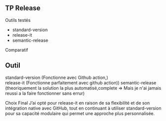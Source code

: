 TP Release
------------

 Outils testés
- standard-version
- release-it
- semantic-release

Comparatif

 Outil           
--------
 standard-version  (Fonctionne  avec Github action,)    
 release-it       (Fonctionne parfaitement avec github action))
 semantic-release  (theoriquement la solution la plus automatisé,complete => Mais je n'ai jamais reussi a la faire fonctionner sans errur)

Choix Final
J’ai opté pour release-it en raison de sa flexibilité et de son intégration native avec GitHub, tout en continuant à utiliser standard-version pour sa capacité modulaire qui permet une approche plus personnalisée.

